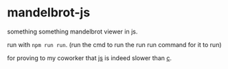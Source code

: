 # mandelbrot-js

something something mandelbrot viewer in js.       

run with `npm run run`. (run the cmd to run the run run command for it to run)    

for proving to my coworker that [js](https://github.com/omega-800/mandelbrot-js) is indeed slower than [c](https://github.com/omega-800/mandelbrot-raylib).

